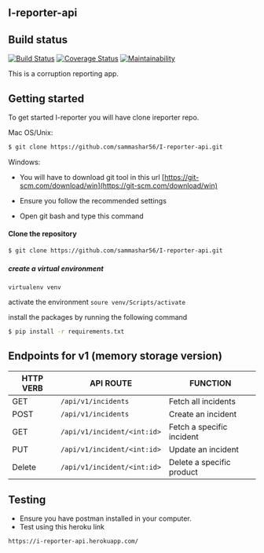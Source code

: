 ## I-reporter-api
## Build status 
[![Build Status](https://travis-ci.org/sammashar56/I-reporter-api.svg?branch=ch-tests-162302900)](https://travis-ci.org/sammashar56/I-reporter-api) [![Coverage Status](https://coveralls.io/repos/github/sammashar56/I-reporter-api/badge.svg?branch=develop)](https://coveralls.io/github/sammashar56/I-reporter-api?branch=develop) [![Maintainability](https://api.codeclimate.com/v1/badges/ec42c05ecbd4ede370b4/maintainability)](https://codeclimate.com/github/sammashar56/I-reporter-api/maintainability)

This is a corruption reporting app. 

## Getting started

To get started I-reporter you will have clone ireporter repo.

Mac OS/Unix:

```bash 
$ git clone https://github.com/sammashar56/I-reporter-api.git
```

Windows:
* You will have to download git tool in this url [https://git-scm.com/download/win](https://git-scm.com/download/win)

* Ensure you follow the recommended settings

* Open git bash and type this command

#### Clone the repository

```bash
$ git clone https://github.com/sammashar56/I-reporter-api.git
```

##### create a virtual environment
`virtualenv venv`

activate the environment 
`soure venv/Scripts/activate`

install the packages by running the following command
```bash
$ pip install -r requirements.txt
```

## Endpoints for v1 (memory storage version)

| HTTP VERB | API ROUTE | FUNCTION |
|-----------|-----------|----------|
|GET|`/api/v1/incidents`|Fetch all incidents|
|POST|`/api/v1/incidents`|Create an incident|
|GET|`/api/v1/incident/<int:id>`|Fetch a specific incident|
|PUT|`/api/v1/incident/<int:id>`|Update an incident|
|Delete|`/api/v1/incident/<int:id>`|Delete a specific product|

## Testing 

* Ensure you have postman installed in your computer.
* Test using this heroku link 
```
https://i-reporter-api.herokuapp.com/
```
